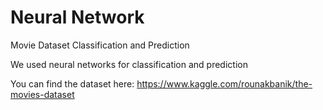 # Neural Network
 Movie Dataset Classification and Prediction 

We used neural networks for classification and prediction

You can find the dataset here: https://www.kaggle.com/rounakbanik/the-movies-dataset 
